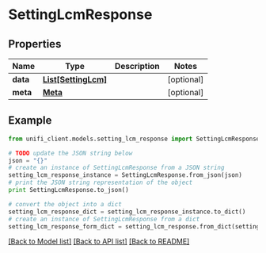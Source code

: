 # SettingLcmResponse


## Properties

Name | Type | Description | Notes
------------ | ------------- | ------------- | -------------
**data** | [**List[SettingLcm]**](SettingLcm.md) |  | [optional] 
**meta** | [**Meta**](Meta.md) |  | [optional] 

## Example

```python
from unifi_client.models.setting_lcm_response import SettingLcmResponse

# TODO update the JSON string below
json = "{}"
# create an instance of SettingLcmResponse from a JSON string
setting_lcm_response_instance = SettingLcmResponse.from_json(json)
# print the JSON string representation of the object
print SettingLcmResponse.to_json()

# convert the object into a dict
setting_lcm_response_dict = setting_lcm_response_instance.to_dict()
# create an instance of SettingLcmResponse from a dict
setting_lcm_response_form_dict = setting_lcm_response.from_dict(setting_lcm_response_dict)
```
[[Back to Model list]](../README.md#documentation-for-models) [[Back to API list]](../README.md#documentation-for-api-endpoints) [[Back to README]](../README.md)


